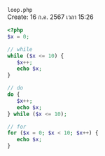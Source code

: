 `loop.php`<br>
Create: 16 ก.ค. 2567 เวลา 15:26<br>
```php
<?php
$x = 0;

// while
while ($x <= 10) {
   $x++;
   echo $x;
}

// do
do {
   $x++;
   echo $x;
} while ($x <= 10);

// for
for ($x = 0; $x < 10; $x++) {
   echo $x;
}

```
